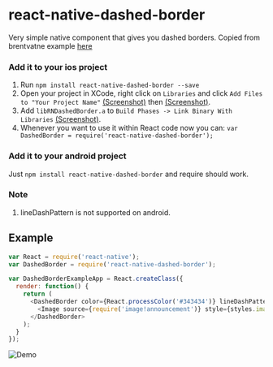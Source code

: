 # react-native-dashed-border

Very simple native component that gives you dashed borders. Copied from brentvatne example [here](https://github.com/brentvatne/react-native-dashed-border-example)

### Add it to your ios project

1. Run `npm install react-native-dashed-border --save`
2. Open your project in XCode, right click on `Libraries` and click `Add
   Files to "Your Project Name"` [(Screenshot)](http://url.brentvatne.ca/jQp8) then [(Screenshot)](http://url.brentvatne.ca/1gqUD).
3. Add `libRNDashedBorder.a` to `Build Phases -> Link Binary With Libraries`
   [(Screenshot)](http://url.brentvatne.ca/17Xfe).
4. Whenever you want to use it within React code now you can: `var DashedBorder = require('react-native-dashed-border');`

### Add it to your android project

Just ``npm install react-native-dashed-border`` and require should work.

### Note
1. lineDashPattern is not supported on android.

## Example

```javascript
var React = require('react-native');
var DashedBorder = require('react-native-dashed-border');

var DashedBorderExampleApp = React.createClass({
  render: function() {
    return (
      <DashedBorder color={React.processColor('#343434')} lineDashPattern={[4,2]} lineWidth={1.5} style={styles.container}>
        <Image source={require('image!announcement')} style={styles.image} />
      </DashedBorder>
    );
  }
});
```

![Demo](https://raw.githubusercontent.com/brentvatne/react-native-dashed-border-example/master/example.png)



